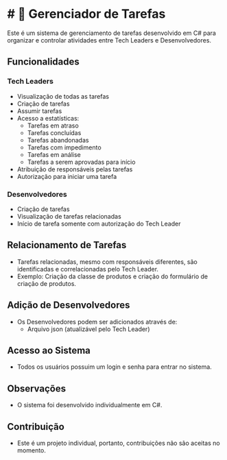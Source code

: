 # # 🚀 Gerenciador de Tarefas

Este é um sistema de gerenciamento de tarefas desenvolvido em C# para organizar e controlar atividades entre Tech Leaders e Desenvolvedores.

## Funcionalidades

### Tech Leaders
- Visualização de todas as tarefas
- Criação de tarefas
- Assumir tarefas
- Acesso a estatísticas:
  - Tarefas em atraso
  - Tarefas concluídas
  - Tarefas abandonadas
  - Tarefas com impedimento
  - Tarefas em análise
  - Tarefas a serem aprovadas para início
- Atribuição de responsáveis pelas tarefas
- Autorização para iniciar uma tarefa

### Desenvolvedores
- Criação de tarefas
- Visualização de tarefas relacionadas
- Início de tarefa somente com autorização do Tech Leader

## Relacionamento de Tarefas
- Tarefas relacionadas, mesmo com responsáveis diferentes, são identificadas e correlacionadas pelo Tech Leader.
- Exemplo: Criação da classe de produtos e criação do formulário de criação de produtos.

## Adição de Desenvolvedores
- Os Desenvolvedores podem ser adicionados através de:
  - Arquivo json (atualizável pelo Tech Leader)
  
## Acesso ao Sistema
- Todos os usuários possuim um login e senha para entrar no sistema.

## Observações
- O sistema foi desenvolvido individualmente em C#.

## Contribuição
- Este é um projeto individual, portanto, contribuições não são aceitas no momento.
